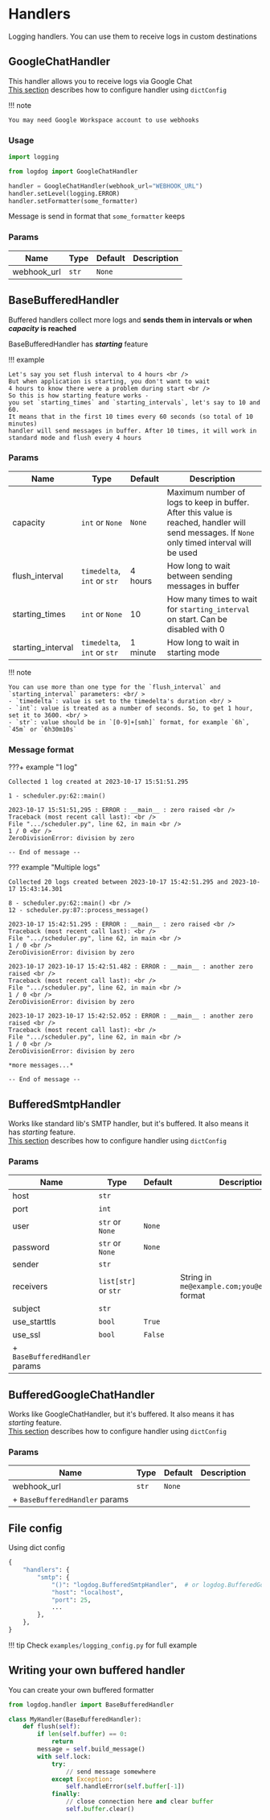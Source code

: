 # Handlers

Logging handlers. You can use them to receive logs in custom destinations

## GoogleChatHandler

This handler allows you to receive logs via Google Chat <br />
[This section](#file-config) describes how to configure handler using `dictConfig`

!!! note

    You may need Google Workspace account to use webhooks

### Usage

```python
import logging

from logdog import GoogleChatHandler

handler = GoogleChatHandler(webhook_url="WEBHOOK_URL")
handler.setLevel(logging.ERROR)
handler.setFormatter(some_formatter)
```

Message is send in format that `some_formatter` keeps

### Params

| Name        | Type  | Default | Description |
|-------------|-------|---------|-------------|
| webhook_url | `str` | `None`  |             |


## BaseBufferedHandler

Buffered handlers collect more logs and **sends them in intervals or when *capacity* is reached**

BaseBufferedHandler has ***starting*** feature

!!! example

    Let's say you set flush interval to 4 hours <br />
    But when application is starting, you don't want to wait
    4 hours to know there were a problem during start <br />
    So this is how starting feature works -
    you set `starting_times` and `starting_intervals`, let's say to 10 and 60.
    It means that in the first 10 times every 60 seconds (so total of 10 minutes)
    handler will send messages in buffer. After 10 times, it will work in standard mode and flush every 4 hours

### Params

| Name              | Type                        | Default  | Description                                         |
|-------------------|-----------------------------|----------|-----------------------------------------------------|
| capacity          | `int` or `None`             | `None`   | Maximum number of logs to keep in buffer. After this value is reached, handler will send messages. If `None` only timed interval will be used |
| flush_interval    | `timedelta`, `int` or `str` | 4 hours  | How long to wait between sending messages in buffer |
| starting_times    | `int` or `None`             | 10       | How many times to wait for `starting_interval` on start. Can be disabled with 0 |
| starting_interval | `timedelta`, `int` or `str` | 1 minute | How long to wait in starting mode                   |

!!! note

    You can use more than one type for the `flush_interval` and `starting_interval` parameters: <br/ >
    - `timedelta`: value is set to the timedelta's duration <br/ >
    - `int`: value is treated as a number of seconds. So, to get 1 hour, set it to 3600. <br/ >
    - `str`: value should be in `[0-9]+[smh]` format, for example `6h`, `45m` or `6h30m10s`

### Message format

???+ example "1 log"

    Collected 1 log created at 2023-10-17 15:51:51.295

    1 - scheduler.py:62::main()

    2023-10-17 15:51:51,295 : ERROR : __main__ : zero raised <br />
    Traceback (most recent call last): <br />
    File ".../scheduler.py", line 62, in main <br />
    1 / 0 <br />
    ZeroDivisionError: division by zero

    -- End of message --


??? example "Multiple logs"

    Collected 20 logs created between 2023-10-17 15:42:51.295 and 2023-10-17 15:43:14.301

    8 - scheduler.py:62::main() <br />
    12 - scheduler.py:87::process_message()

    2023-10-17 15:42:51.295 : ERROR : __main__ : zero raised <br />
    Traceback (most recent call last): <br />
    File ".../scheduler.py", line 62, in main <br />
    1 / 0 <br />
    ZeroDivisionError: division by zero

    2023-10-17 2023-10-17 15:42:51.482 : ERROR : __main__ : another zero raised <br />
    Traceback (most recent call last): <br />
    File ".../scheduler.py", line 62, in main <br />
    1 / 0 <br />
    ZeroDivisionError: division by zero

    2023-10-17 2023-10-17 15:42:52.052 : ERROR : __main__ : another zero raised <br />
    Traceback (most recent call last): <br />
    File ".../scheduler.py", line 62, in main <br />
    1 / 0 <br />
    ZeroDivisionError: division by zero

    *more messages...*

    -- End of message --


## BufferedSmtpHandler

Works like standard lib's SMTP handler, but it's buffered.
It also means it has *starting* feature. <br />
[This section](#file-config) describes how to configure handler using `dictConfig`

### Params

| Name                           | Type                 | Default | Description                                       |
|--------------------------------|----------------------|---------|---------------------------------------------------|
| host                           | `str`                |         |                                                   |
| port                           | `int`                |         |                                                   |
| user                           | `str` or `None`      | `None`  |                                                   |
| password                       | `str` or `None`      | `None`  |                                                   |
| sender                         | `str`                |         |                                                   |
| receivers                      | `list[str]` or `str` |         | String in `me@example.com;you@example.com` format |
| subject                        | `str`                |         |                                                   |
| use_starttls                   | `bool`               | `True`  |                                                   |
| use_ssl                        | `bool`               | `False` |                                                   |
| + `BaseBufferedHandler` params                                                                                      |


## BufferedGoogleChatHandler

Works like GoogleChatHandler, but it's buffered. It also means it has *starting* feature. <br />
[This section](#file-config) describes how to configure handler using `dictConfig`

### Params

| Name        | Type  | Default | Description |
|-------------|-------|---------|-------------|
| webhook_url | `str` | `None`  |             |
| + `BaseBufferedHandler` params              |

## File config

Using dict config

```python
{
    "handlers": {
        "smtp": {
            "()": "logdog.BufferedSmtpHandler",  # or logdog.BufferedGoogleChatHandler
            "host": "localhost",
            "port": 25,
            ...
        },
    },
}
```

!!! tip
    Check `examples/logging_config.py` for full example


## Writing your own buffered handler

You can create your own buffered formatter

```python
from logdog.handler import BaseBufferedHandler

class MyHandler(BaseBufferedHandler):
    def flush(self):
        if len(self.buffer) == 0:
            return
        message = self.build_message()
        with self.lock:
            try:
                // send message somewhere
            except Exception:
                self.handleError(self.buffer[-1])
            finally:
                // close connection here and clear buffer
                self.buffer.clear()
```

